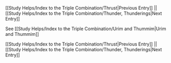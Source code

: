 [[Study Helps/Index to the Triple Combination/Thrust|Previous Entry]]  ||  [[Study Helps/Index to the Triple Combination/Thunder, Thunderings|Next Entry]]

 See [[Study Helps/Index to the Triple Combination/Urim and Thummim|Urim and Thummim]]

[[Study Helps/Index to the Triple Combination/Thrust|Previous Entry]]  ||  [[Study Helps/Index to the Triple Combination/Thunder, Thunderings|Next Entry]]